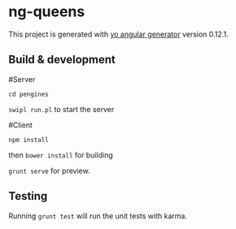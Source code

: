 # ng-queens

This project is generated with [yo angular generator](https://github.com/yeoman/generator-angular)
version 0.12.1.

## Build & development

#Server

`cd pengines`

`swipl run.pl` to start the server

#Client

`npm install`

then `bower install` for building

`grunt serve` for preview.

## Testing

Running `grunt test` will run the unit tests with karma.

